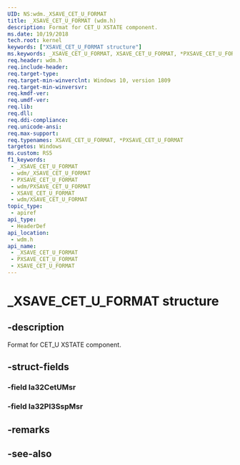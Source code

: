 ```yaml
---
UID: NS:wdm._XSAVE_CET_U_FORMAT
title: _XSAVE_CET_U_FORMAT (wdm.h)
description: Format for CET_U XSTATE component.
ms.date: 10/19/2018
tech.root: kernel
keywords: ["XSAVE_CET_U_FORMAT structure"]
ms.keywords: _XSAVE_CET_U_FORMAT, XSAVE_CET_U_FORMAT, *PXSAVE_CET_U_FORMAT,
req.header: wdm.h
req.include-header: 
req.target-type: 
req.target-min-winverclnt: Windows 10, version 1809
req.target-min-winversvr: 
req.kmdf-ver: 
req.umdf-ver: 
req.lib: 
req.dll: 
req.ddi-compliance: 
req.unicode-ansi: 
req.max-support: 
req.typenames: XSAVE_CET_U_FORMAT, *PXSAVE_CET_U_FORMAT
targetos: Windows
ms.custom: RS5
f1_keywords:
 - _XSAVE_CET_U_FORMAT
 - wdm/_XSAVE_CET_U_FORMAT
 - PXSAVE_CET_U_FORMAT
 - wdm/PXSAVE_CET_U_FORMAT
 - XSAVE_CET_U_FORMAT
 - wdm/XSAVE_CET_U_FORMAT
topic_type:
 - apiref
api_type:
 - HeaderDef
api_location:
 - wdm.h
api_name:
 - _XSAVE_CET_U_FORMAT
 - PXSAVE_CET_U_FORMAT
 - XSAVE_CET_U_FORMAT
---
```


# _XSAVE_CET_U_FORMAT structure


## -description

Format for CET_U XSTATE component.

## -struct-fields

### -field Ia32CetUMsr

### -field Ia32Pl3SspMsr

## -remarks

## -see-also

